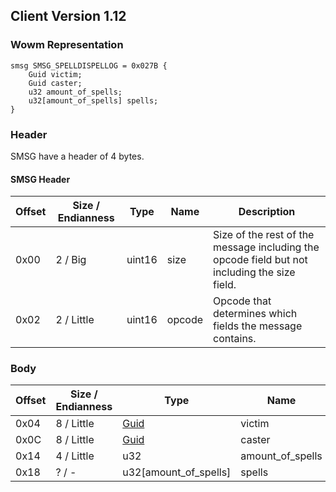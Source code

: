 ## Client Version 1.12

### Wowm Representation
```rust,ignore
smsg SMSG_SPELLDISPELLOG = 0x027B {
    Guid victim;
    Guid caster;
    u32 amount_of_spells;
    u32[amount_of_spells] spells;
}
```
### Header
SMSG have a header of 4 bytes.

#### SMSG Header
| Offset | Size / Endianness | Type   | Name   | Description |
| ------ | ----------------- | ------ | ------ | ----------- |
| 0x00   | 2 / Big           | uint16 | size   | Size of the rest of the message including the opcode field but not including the size field.|
| 0x02   | 2 / Little        | uint16 | opcode | Opcode that determines which fields the message contains.|

### Body

| Offset | Size / Endianness | Type | Name | Description | Comment |
| ------ | ----------------- | ---- | ---- | ----------- | ------- |
| 0x04 | 8 / Little | [Guid](../spec/packed-guid.md) | victim |  |  |
| 0x0C | 8 / Little | [Guid](../spec/packed-guid.md) | caster |  |  |
| 0x14 | 4 / Little | u32 | amount_of_spells |  |  |
| 0x18 | ? / - | u32[amount_of_spells] | spells |  |  |

